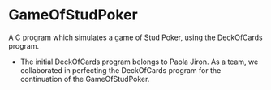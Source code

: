 # GameOfStudPoker
A C program which simulates a game of Stud Poker, using the DeckOfCards program.

- The initial DeckOfCards program belongs to Paola Jiron.
As a team, we collaborated in perfecting the DeckOfCards program for the continuation of the GameOfStudPoker.

